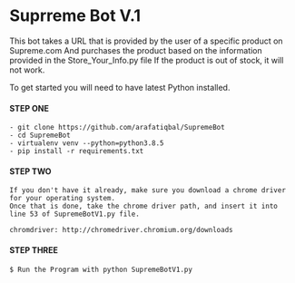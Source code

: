 # Suprreme Bot V.1

This bot takes a URL that is provided by the user of a specific product on Supreme.com
And purchases the product based on the information provided in the Store_Your_Info.py file
If the product is out of stock, it will not work.

To get started you will need to have latest Python installed.

#### STEP ONE
```
- git clone https://github.com/arafatiqbal/SupremeBot
- cd SupremeBot
- virtualenv venv --python=python3.8.5
- pip install -r requirements.txt
```
#### STEP TWO
```
If you don't have it already, make sure you download a chrome driver for your operating system. 
Once that is done, take the chrome driver path, and insert it into line 53 of SupremeBotV1.py file.

chromdriver: http://chromedriver.chromium.org/downloads
```
#### STEP THREE
```
$ Run the Program with python SupremeBotV1.py
```